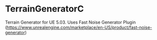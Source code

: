 # TerrainGeneratorC
 Terrain Generator for UE 5.03. Uses Fast Noise Generator Plugin (https://www.unrealengine.com/marketplace/en-US/product/fast-noise-generator)
